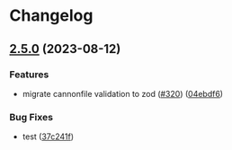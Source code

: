 # Changelog

## [2.5.0](https://github.com/FuzzB0t/cannon/compare/v2.4.21...v2.5.0) (2023-08-12)


### Features

* migrate cannonfile validation to zod ([#320](https://github.com/FuzzB0t/cannon/issues/320)) ([04ebdf6](https://github.com/FuzzB0t/cannon/commit/04ebdf64f38da38f2076f4cb09b9b1e1c88d721a))


### Bug Fixes

* test ([37c241f](https://github.com/FuzzB0t/cannon/commit/37c241f15012b5b22d71481a87c876ac4ad11c88))
